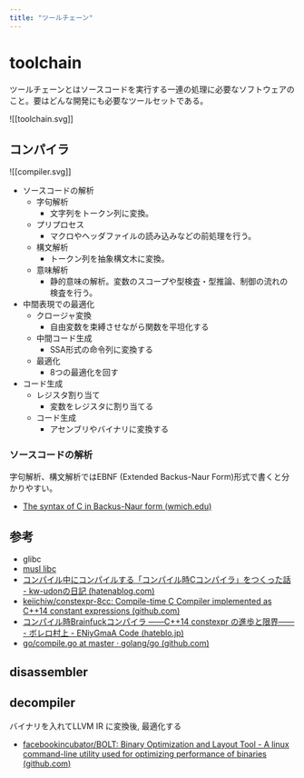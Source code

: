 ```yaml
---
title: "ツールチェーン"
---
```


# toolchain

ツールチェーンとはソースコードを実行する一連の処理に必要なソフトウェアのこと。要はどんな開発にも必要なツールセットである。

![[toolchain.svg]]

## コンパイラ

![[compiler.svg]]
- ソースコードの解析
	- 字句解析
		- 文字列をトークン列に変換。
	- プリプロセス
		- マクロやヘッダファイルの読み込みなどの前処理を行う。
	- 構文解析
		- トークン列を抽象構文木に変換。
	- 意味解析
		- 静的意味の解析。変数のスコープや型検査・型推論、制御の流れの検査を行う。
- 中間表現での最適化
	- クロージャ変換
		- 自由変数を束縛させながら関数を平坦化する
	- 中間コード生成
		- SSA形式の命令列に変換する
	- 最適化
		- 8つの最適化を回す
- コード生成
	- レジスタ割り当て
		- 変数をレジスタに割り当てる
	- コード生成
		- アセンブリやバイナリに変換する

### ソースコードの解析
字句解析、構文解析ではEBNF (Extended Backus-Naur Form)形式で書くと分かりやすい。
- [The syntax of C in Backus-Naur form (wmich.edu)](https://cs.wmich.edu/~gupta/teaching/cs4850/sumII06/The%20syntax%20of%20C%20in%20Backus-Naur%20form.htm)


## 参考

- glibc
- [musl libc](https://musl.libc.org/)
- [コンパイル中にコンパイルする「コンパイル時Cコンパイラ」をつくった話 - kw-udonの日記 (hatenablog.com)](https://kw-udon.hatenablog.com/entry/2016/12/03/201722)
- [keiichiw/constexpr-8cc: Compile-time C Compiler implemented as C++14 constant expressions (github.com)](https://github.com/keiichiw/constexpr-8cc) 
- [コンパイル時Brainfuckコンパイラ ――C++14 constexpr の進歩と限界―― - ボレロ村上 - ENiyGmaA Code (hateblo.jp)](https://boleros.hateblo.jp/entry/2014/12/24/065155)
- [go/compile.go at master · golang/go (github.com)](https://github.com/golang/go/blob/master/src/cmd/compile/internal/ssa/compile.go#L331)

## disassembler

## decompiler

バイナリを入れてLLVM IR に変換後, 最適化する
- [facebookincubator/BOLT: Binary Optimization and Layout Tool - A linux command-line utility used for optimizing performance of binaries (github.com)](https://github.com/facebookincubator/BOLT)
